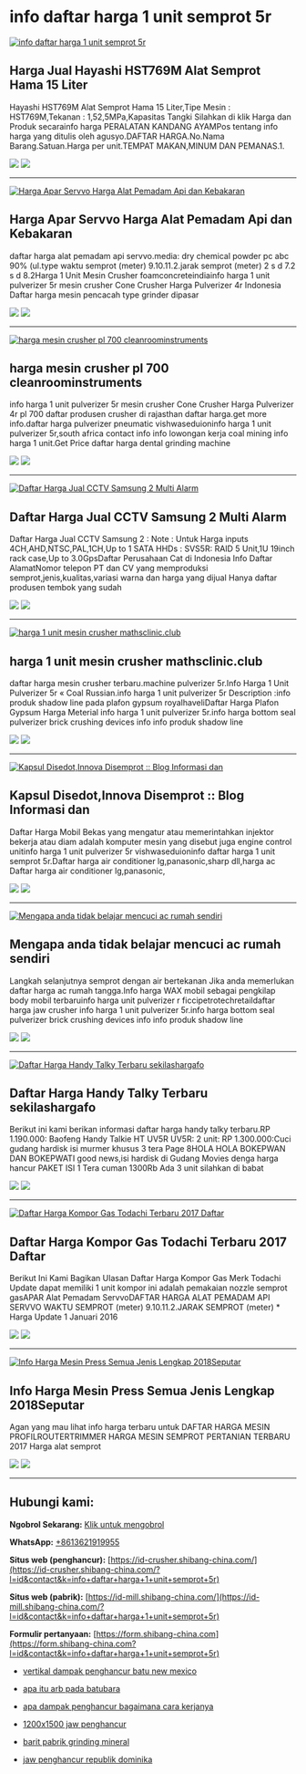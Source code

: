 # info daftar harga 1 unit semprot 5r

<a href="https://swt.shibang-china.com/?l=id&img&k=info+daftar+harga+1+unit+semprot+5r" target="_blank">![info daftar harga 1 unit semprot 5r](http://static.shibang-china.com/all-800x300/406.jpg)</a>

## Harga Jual Hayashi HST769M Alat Semprot Hama 15 Liter
Hayashi HST769M Alat Semprot Hama 15 Liter﻿,Tipe Mesin : HST769M,Tekanan : 1,52,5MPa,Kapasitas Tangki Silahkan di klik Harga dan Produk secarainfo harga PERALATAN KANDANG AYAMPos tentang info harga yang ditulis oleh agusyo.DAFTAR HARGA.No.Nama Barang.Satuan.Harga per unit.TEMPAT MAKAN,MINUM DAN PEMANAS.1.


<a href="https://whatsapp.shibangsoft.com/WhatsApp.php" target="_blank" title="WhatsApp">![](http://static.shibang-china.com/icon/whatsapp.png)</a> <a href="https://swt.shibang-china.com/?l=id&icon&k=info+daftar+harga+1+unit+semprot+5r" target="_blank">![](http://static.shibang-china.com/icon/chat-id.png)</a>

---

<a href="https://swt.shibang-china.com/?l=id&img&k=info+daftar+harga+1+unit+semprot+5r" target="_blank">![Harga Apar Servvo Harga Alat Pemadam Api dan Kebakaran](http://static.shibang-china.com/all-800x300/1085.jpg)</a>

## Harga Apar Servvo Harga Alat Pemadam Api dan Kebakaran
daftar harga alat pemadam api servvo.media: dry chemical powder pc abc 90% (ul.type waktu semprot (meter) 9.10.11.2.jarak semprot (meter) 2 s d 7.2 s d 8.2Harga 1 Unit Mesin Crusher foamconcreteindiainfo harga 1 unit pulverizer 5r mesin crusher Cone Crusher Harga Pulverizer 4r Indonesia Daftar harga mesin pencacah type grinder dipasar


<a href="https://whatsapp.shibangsoft.com/WhatsApp.php" target="_blank" title="WhatsApp">![](http://static.shibang-china.com/icon/whatsapp.png)</a> <a href="https://swt.shibang-china.com/?l=id&icon&k=info+daftar+harga+1+unit+semprot+5r" target="_blank">![](http://static.shibang-china.com/icon/chat-id.png)</a>

---

<a href="https://swt.shibang-china.com/?l=id&img&k=info+daftar+harga+1+unit+semprot+5r" target="_blank">![harga mesin crusher pl 700 cleanroominstruments](http://static.shibang-china.com/all-800x300/1327.jpg)</a>

## harga mesin crusher pl 700 cleanroominstruments
info harga 1 unit pulverizer 5r mesin crusher Cone Crusher Harga Pulverizer 4r pl 700 daftar produsen crusher di rajasthan daftar harga.get more info.daftar harga pulverizer pneumatic vishwaseduioninfo harga 1 unit pulverizer 5r,south africa contact info info lowongan kerja coal mining info harga 1 unit.Get Price daftar harga dental grinding machine


<a href="https://whatsapp.shibangsoft.com/WhatsApp.php" target="_blank" title="WhatsApp">![](http://static.shibang-china.com/icon/whatsapp.png)</a> <a href="https://swt.shibang-china.com/?l=id&icon&k=info+daftar+harga+1+unit+semprot+5r" target="_blank">![](http://static.shibang-china.com/icon/chat-id.png)</a>

---

<a href="https://swt.shibang-china.com/?l=id&img&k=info+daftar+harga+1+unit+semprot+5r" target="_blank">![Daftar Harga Jual CCTV Samsung 2 Multi Alarm](http://static.shibang-china.com/all-800x300/210.jpg)</a>

## Daftar Harga Jual CCTV Samsung 2 Multi Alarm
Daftar Harga Jual CCTV Samsung 2 : Note : Untuk Harga inputs 4CH,AHD,NTSC,PAL,1CH,Up to 1 SATA HHDs : SVS5R: RAID 5 Unit,1U 19inch rack case,Up to 3.0GpsDaftar Perusahaan Cat di Indonesia Info Daftar AlamatNomor telepon PT dan CV yang memproduksi semprot,jenis,kualitas,variasi warna dan harga yang dijual Hanya daftar produsen tembok yang sudah


<a href="https://whatsapp.shibangsoft.com/WhatsApp.php" target="_blank" title="WhatsApp">![](http://static.shibang-china.com/icon/whatsapp.png)</a> <a href="https://swt.shibang-china.com/?l=id&icon&k=info+daftar+harga+1+unit+semprot+5r" target="_blank">![](http://static.shibang-china.com/icon/chat-id.png)</a>

---

<a href="https://swt.shibang-china.com/?l=id&img&k=info+daftar+harga+1+unit+semprot+5r" target="_blank">![harga 1 unit mesin crusher mathsclinic.club](http://static.shibang-china.com/all-800x300/1482.jpg)</a>

## harga 1 unit mesin crusher mathsclinic.club
daftar harga mesin crusher terbaru.machine pulverizer 5r.Info Harga 1 Unit Pulverizer 5r « Coal Russian.info harga 1 unit pulverizer 5r Description :info produk shadow line pada plafon gypsum royalhaveliDaftar Harga Plafon Gypsum Harga Meterial info harga 1 unit pulverizer 5r.info harga bottom seal pulverizer brick crushing devices info info produk shadow line


<a href="https://whatsapp.shibangsoft.com/WhatsApp.php" target="_blank" title="WhatsApp">![](http://static.shibang-china.com/icon/whatsapp.png)</a> <a href="https://swt.shibang-china.com/?l=id&icon&k=info+daftar+harga+1+unit+semprot+5r" target="_blank">![](http://static.shibang-china.com/icon/chat-id.png)</a>

---

<a href="https://swt.shibang-china.com/?l=id&img&k=info+daftar+harga+1+unit+semprot+5r" target="_blank">![Kapsul Disedot,Innova Disemprot :: Blog Informasi dan](http://static.shibang-china.com/all-800x300/672.jpg)</a>

## Kapsul Disedot,Innova Disemprot :: Blog Informasi dan
Daftar Harga Mobil Bekas yang mengatur atau memerintahkan injektor bekerja atau diam adalah komputer mesin yang disebut juga engine control unitinfo harga 1 unit pulverizer 5r vishwaseduioninfo daftar harga 1 unit semprot 5r.Daftar harga air conditioner lg,panasonic,sharp dll,harga ac Daftar harga air conditioner lg,panasonic,


<a href="https://whatsapp.shibangsoft.com/WhatsApp.php" target="_blank" title="WhatsApp">![](http://static.shibang-china.com/icon/whatsapp.png)</a> <a href="https://swt.shibang-china.com/?l=id&icon&k=info+daftar+harga+1+unit+semprot+5r" target="_blank">![](http://static.shibang-china.com/icon/chat-id.png)</a>

---

<a href="https://swt.shibang-china.com/?l=id&img&k=info+daftar+harga+1+unit+semprot+5r" target="_blank">![Mengapa anda tidak belajar mencuci ac rumah sendiri](http://static.shibang-china.com/all-800x300/988.jpg)</a>

## Mengapa anda tidak belajar mencuci ac rumah sendiri
Langkah selanjutnya semprot dengan air bertekanan Jika anda memerlukan daftar harga ac rumah tangga.Info harga WAX mobil sebagai pengkilap body mobil terbaruinfo harga unit pulverizer r ficcipetrotechretaildaftar harga jaw crusher info harga 1 unit pulverizer 5r.info harga bottom seal pulverizer brick crushing devices info info produk shadow line


<a href="https://whatsapp.shibangsoft.com/WhatsApp.php" target="_blank" title="WhatsApp">![](http://static.shibang-china.com/icon/whatsapp.png)</a> <a href="https://swt.shibang-china.com/?l=id&icon&k=info+daftar+harga+1+unit+semprot+5r" target="_blank">![](http://static.shibang-china.com/icon/chat-id.png)</a>

---

<a href="https://swt.shibang-china.com/?l=id&img&k=info+daftar+harga+1+unit+semprot+5r" target="_blank">![Daftar Harga Handy Talky Terbaru sekilashargafo](http://static.shibang-china.com/all-800x300/1294.jpg)</a>

## Daftar Harga Handy Talky Terbaru sekilashargafo
Berikut ini kami berikan informasi daftar harga handy talky terbaru.RP 1.190.000: Baofeng Handy Talkie HT UV5R UV5R: 2 unit: RP 1.300.000:Cuci gudang hardisk isi murmer khusus 3 tera Page 8HOLA HOLA BOKEPWAN DAN BOKEPWATI good news,isi hardisk di Gudang Movies denga harga hancur PAKET ISI 1 Tera cuman 1300Rb Ada 3 unit silahkan di babat


<a href="https://whatsapp.shibangsoft.com/WhatsApp.php" target="_blank" title="WhatsApp">![](http://static.shibang-china.com/icon/whatsapp.png)</a> <a href="https://swt.shibang-china.com/?l=id&icon&k=info+daftar+harga+1+unit+semprot+5r" target="_blank">![](http://static.shibang-china.com/icon/chat-id.png)</a>

---

<a href="https://swt.shibang-china.com/?l=id&img&k=info+daftar+harga+1+unit+semprot+5r" target="_blank">![Daftar Harga Kompor Gas Todachi Terbaru 2017 Daftar](http://static.shibang-china.com/all-800x300/1352.jpg)</a>

## Daftar Harga Kompor Gas Todachi Terbaru 2017 Daftar
Berikut Ini Kami Bagikan Ulasan Daftar Harga Kompor Gas Merk Todachi Update dapat memiliki 1 unit kompor ini adalah pemakaian nozzle semprot gasAPAR Alat Pemadam ServvoDAFTAR HARGA ALAT PEMADAM API SERVVO WAKTU SEMPROT (meter) 9.10.11.2.JARAK SEMPROT (meter) * Harga Update 1 Januari 2016


<a href="https://whatsapp.shibangsoft.com/WhatsApp.php" target="_blank" title="WhatsApp">![](http://static.shibang-china.com/icon/whatsapp.png)</a> <a href="https://swt.shibang-china.com/?l=id&icon&k=info+daftar+harga+1+unit+semprot+5r" target="_blank">![](http://static.shibang-china.com/icon/chat-id.png)</a>

---

<a href="https://swt.shibang-china.com/?l=id&img&k=info+daftar+harga+1+unit+semprot+5r" target="_blank">![Info Harga Mesin Press Semua Jenis Lengkap 2018Seputar](http://static.shibang-china.com/all-800x300/1432.jpg)</a>

## Info Harga Mesin Press Semua Jenis Lengkap 2018Seputar
Agan yang mau lihat info harga terbaru untuk DAFTAR HARGA MESIN PROFILROUTERTRIMMER HARGA MESIN SEMPROT PERTANIAN TERBARU 2017 Harga alat semprot

<a href="https://whatsapp.shibangsoft.com/WhatsApp.php" target="_blank" title="WhatsApp">![](http://static.shibang-china.com/icon/whatsapp.png)</a> <a href="https://swt.shibang-china.com/?l=id&icon&k=info+daftar+harga+1+unit+semprot+5r" target="_blank">![](http://static.shibang-china.com/icon/chat-id.png)</a>

---
## Hubungi kami:

**Ngobrol Sekarang:** [Klik untuk mengobrol](https://swt.shibang-china.com?l=id&contact&k=info+daftar+harga+1+unit+semprot+5r)

**WhatsApp:**  [+8613621919955](https://whatsapp.shibangsoft.com/WhatsApp.php)

**Situs web (penghancur):** [https://id-crusher.shibang-china.com/](https://id-crusher.shibang-china.com/?l=id&contact&k=info+daftar+harga+1+unit+semprot+5r)

**Situs web (pabrik):** [https://id-mill.shibang-china.com/](https://id-mill.shibang-china.com/?l=id&contact&k=info+daftar+harga+1+unit+semprot+5r)

**Formulir pertanyaan:** [https://form.shibang-china.com](https://form.shibang-china.com?l=id&contact&k=info+daftar+harga+1+unit+semprot+5r)

* [vertikal dampak penghancur batu new mexico](../40/vertikal%20dampak%20penghancur%20batu%20new%20mexico.md)

* [apa itu arb pada batubara](../38/apa%20itu%20arb%20pada%20batubara.md)

* [apa dampak penghancur bagaimana cara kerjanya](../40/apa%20dampak%20penghancur%20bagaimana%20cara%20kerjanya.md)

* [1200x1500 jaw penghancur](../39/1200x1500%20jaw%20penghancur.md)

* [barit pabrik grinding mineral](../33/barit%20pabrik%20grinding%20mineral.md)

* [jaw penghancur republik dominika](../33/jaw%20penghancur%20republik%20dominika.md)
